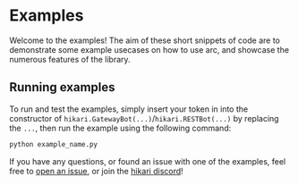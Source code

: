 # Examples

Welcome to the examples! The aim of these short snippets of code are to demonstrate some example usecases on how to use arc, and showcase the numerous features of the library.

## Running examples

To run and test the examples, simply insert your token in into the constructor of `hikari.GatewayBot(...)`/`hikari.RESTBot(...)` by replacing the `...`, then run the example using the following command:

```sh
python example_name.py
```

If you have any questions, or found an issue with one of the examples, feel free to [open an issue](https://github.com/hypergonial/hikari-arc/issues/new), or join the [hikari discord](https://discord.gg/hikari)!
